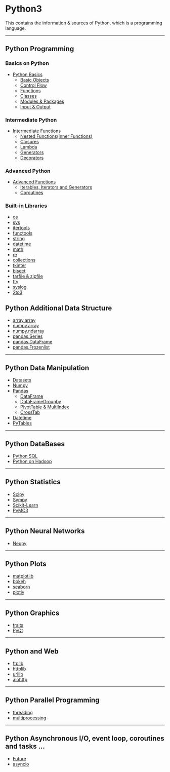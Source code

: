# Python3
This contains the information &amp; sources of Python, which is a programming language.

---
## Python Programming

### Basics on Python
* [Python Basics](https://github.com/dawkiny/Python3/blob/master/scripts/PythonProgramming_basic.md)
  - [Basic Objects](https://github.com/dawkiny/Python3/blob/master/scripts/PythonProgramming.md#basic-objects)
  - [Control Flow](https://github.com/dawkiny/Python3/blob/master/scripts/PythonProgramming.md#control-flow)
  - [Functions](https://github.com/dawkiny/Python3/blob/master/scripts/PythonProgramming.md#functions)
  - [Classes](https://github.com/dawkiny/Python3/blob/master/scripts/PythonProgramming.md#classes)
  - [Modules & Packages](https://github.com/dawkiny/Python3/blob/master/scripts/PythonProgramming.md#modules--packages)
  - [Input & Output](https://github.com/dawkiny/Python3/blob/master/scripts/PythonProgramming.md#input--output)  
  
### Intermediate Python
 - [Intermediate Functions](https://github.com/dawkiny/Python3/blob/master/scripts/PythonProgramming.md#intermediate-functions)
    * [Nested Functions(Inner Functions)](https://github.com/pydemia/Python3/blob/master/scripts/python_programming/Functions_01_basics.md#nested-functions---inner-functions)
    * [Closures](https://github.com/pydemia/Python3/blob/master/scripts/python_programming/Functions_01_basics.md#closures)
    * [Lambda](https://github.com/pydemia/Python3/blob/master/scripts/python_programming/Functions_01_basics.md#lambda-functions)
    * [Generators](https://github.com/pydemia/Python3/blob/master/scripts/python_programming/Functions_01_basics.md#generators)
    * [Decorators](https://github.com/pydemia/Python3/blob/master/scripts/python_programming/Functions_01_basics.md#decorators)



### Advanced Python

 - [Advanced Functions](https://github.com/dawkiny/Python3/blob/master/scripts/PythonProgramming.md#advanced-functions)
      * [Iterables, Iterators and Generators](https://github.com/pydemia/Python3/blob/master/scripts/python_programming/ControlFlow_02_iter.md#iterables-iterator-generator)
      * [Coroutines](https://github.com/pydemia/Python3/blob/master/scripts/python_programming/ControlFlow_03_coroutine.md#coroutine)



### Built-in Libraries

  - [os](https://github.com/pydemia/Python3/blob/master/scripts/python_bil/bil.md#os)
  - [sys](https://github.com/pydemia/Python3/blob/master/scripts/python_bil/bil.md#sys)
  - [itertools](https://github.com/pydemia/Python3/blob/master/scripts/python_bil/bil.md#itertools)
  - [functools](https://github.com/pydemia/Python3/blob/master/scripts/python_bil/bil.md#functools) 
  - [string](https://github.com/pydemia/Python3/blob/master/scripts/python_bil/bil.md#string)
  - [datetime](https://github.com/pydemia/Python3/blob/master/scripts/python_bil/bil.md#datetime)
  - [math](https://github.com/pydemia/Python3/blob/master/scripts/python_bil/bil.md#math)
  - [re](https://github.com/pydemia/Python3/blob/master/scripts/python_bil/bil.md#re)
  - [collections](https://github.com/pydemia/Python3/blob/master/scripts/python_bil/bil.md#collections)
  - [tkinter](https://github.com/pydemia/Python3/blob/master/scripts/python_bil/bil.md#tkinter)
  - [bisect](https://github.com/pydemia/Python3/blob/master/scripts/python_bil/bil.md#bisect)
  - [tarfile & zipfile](https://github.com/pydemia/Python3/blob/master/scripts/python_bil/bil.md#sys)
  - [tty](https://github.com/pydemia/Python3/blob/master/scripts/python_bil/bil.md#sys)
  - [syslog](https://github.com/pydemia/Python3/blob/master/scripts/python_bil/bil.md#sys)
  - [2to3](https://github.com/pydemia/Python3/blob/master/scripts/python_bil/bil.md#sys)


## Python Additional Data Structure
* [array.array]()
* [numpy.array]()
* [numpy.ndarray]()
* [pandas.Series]()
* [pandas.DataFrame]()
* [pandas.Frozenlist]()

---
## Python Data Manipulation

* [Datasets](https://github.com/dawkiny/Python3/blob/master/scripts/python_data_manipulation/standby.md)
* [Numpy](https://github.com/dawkiny/Python3/blob/master/scripts/python_data_manipulation/numpy.md)
* [Pandas](https://github.com/dawkiny/Python3/blob/master/scripts/python_data_manipulation/pandas.md)
  - [DataFrame](https://github.com/dawkiny/Python3/blob/master/scripts/python_data_manipulation/pandas.md#dataframe)  
  - [DataFrameGroupby](https://github.com/dawkiny/Python3/blob/master/scripts/python_data_manipulation/groupby.md)  
  - [PivotTable & MultiIndex](https://github.com/dawkiny/Python3/blob/master/scripts/python_data_manipulation/pivottable.md)  
  - [CrossTab](https://github.com/dawkiny/Python3/blob/master/scripts/python_data_manipulation/crosstab.md)  
* [Datetime](https://github.com/dawkiny/Python3/blob/master/scripts/PythonDataManipulation.md#datetime)
* [PyTables](https://github.com/dawkiny/Python3/blob/master/scripts/PythonDataManipulation.md#pytables)


---
## Python DataBases

* [Python SQL](https://github.com/dawkiny/Python3/blob/master/scripts/ControlFlow_01_conditionals_and_loops.md#conditionals)
* [Python on Hadoop](https://github.com/dawkiny/Python3/blob/master/scripts/ControlFlow_01_conditionals_and_loops.md#conditionals)


---
## Python Statistics

* [Scipy](https://github.com/dawkiny/Python3/blob/master/scripts/ControlFlow_01_conditionals_and_loops.md#if-statements)
* [Sympy](https://github.com/dawkiny/Python3/blob/master/scripts/ControlFlow_01_conditionals_and_loops.md#if-statements)
* [Scikit-Learn](https://github.com/pydemia/Python3/blob/master/scripts/python_statistics/sklearn.md#scikit-learn)
* [PyMC3](https://github.com/dawkiny/Python3/blob/master/scripts/ControlFlow_01_conditionals_and_loops.md#if-statements)

---
## Python Neural Networks

* [Neupy](https://github.com/dawkiny/Python3/blob/master/scripts/ControlFlow_01_conditionals_and_loops.md#if-statements)

---
## Python Plots

* [matplotlib](https://github.com/dawkiny/Python3/blob/master/scripts/ControlFlow_01_conditionals_and_loops.md#comprehensions)
* [bokeh](https://github.com/dawkiny/Python3/blob/master/scripts/ControlFlow_01_conditionals_and_loops.md#if-statements)
* [seaborn](https://github.com/dawkiny/Python3/blob/master/scripts/ControlFlow_01_conditionals_and_loops.md#if-statements)
* [plotly](https://github.com/dawkiny/Python3/blob/master/scripts/ControlFlow_01_conditionals_and_loops.md#if-statements)


---
## Python Graphics
* [traits](https://github.com/dawkiny/Python3/blob/master/scripts/ControlFlow_01_conditionals_and_loops.md#comprehensions)
* [PyQt](https://github.com/dawkiny/Python3/blob/master/scripts/ControlFlow_01_conditionals_and_loops.md#comprehensions)


---
## Python and Web
* [ftplib](https://github.com/dawkiny/Python3/blob/master/scripts/ControlFlow_01_conditionals_and_loops.md#comprehensions)
* [httplib](https://github.com/dawkiny/Python3/blob/master/scripts/ControlFlow_01_conditionals_and_loops.md#comprehensions)
* [urllib](https://github.com/dawkiny/Python3/blob/master/scripts/ControlFlow_01_conditionals_and_loops.md#comprehensions)
* [aiohttp]()

---
## Python Parallel Programming
* [threading](https://github.com/pydemia/Python3/blob/master/scripts/python_parallelprogramming/multithreading_and_multiprocessing.md#threading)
* [multiprocessing](https://github.com/pydemia/Python3/blob/master/scripts/python_parallelprogramming/multithreading_and_multiprocessing.md#multiprocessing)

---
## Python Asynchronous I/O, event loop, coroutines and tasks ...
* [Future](https://github.com/dawkiny/Python3/blob/master/scripts/ControlFlow_01_conditionals_and_loops.md#comprehensions)
* [asyncio](https://github.com/dawkiny/Python3/blob/master/scripts/ControlFlow_01_conditionals_and_loops.md#comprehensions)
